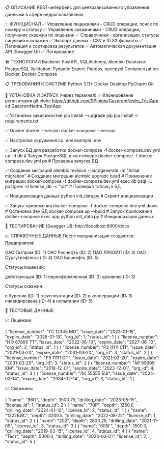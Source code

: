 📋 ОПИСАНИЕ
REST-интерфейс для централизованного управления данными в сфере недропользования.

✨ ФУНКЦИОНАЛ
✅ Управление лицензиями - CRUD операции, поиск по номеру и статусу
✅ Управление скважинами - CRUD операции, получение скважин по лицензии
✅ Справочники - организации, статусы лицензий и скважин
✅ Экспорт данных - CSV и XLSX форматы
✅ Пагинация и сортировка результатов
✅ Автоматическая документация API (Swagger UI)
✅ Логирование

🛠️ ТЕХНОЛОГИИ
Backend: FastAPI, SQLAlchemy, Alembic
Database: PostgreSQL
Validation: Pydantic
Export: Pandas, openpyxl
Containerization: Docker, Docker Compose

📋 ТРЕБОВАНИЯ К СИСТЕМЕ
Python 3.11+
Docker Desktop
PyCharm
Git

🚀 УСТАНОВКА И ЗАПУСК (через терминал)
✅ Клонирование репозитория
git clone https://github.com/SPinigin/GazpromNedra_TestApp
cd GazpromNedra_TestApp

✅ Установка зависимостей
pip install --upgrade pip
pip install -r requirements.txt

✅ Docker
docker --version
docker-compose --version

✅ Настройка окружения
cp .env.example .env

✅ Запуск БД для разработки
docker-compose -f docker-compose.dev.yml up -d db # Запуск PostgreSQL в контейнере
docker-compose -f docker-compose.dev.yml ps # Проверка запуска БД

✅ Создание миграций
alembic revision --autogenerate -m "Initial migration" # Создание миграции
alembic upgrade head # Применение миграции
docker-compose -f docker-compose.dev.yml exec db psql -U postgres -d license_db -c "\dt" # Проверка таблиц в БД

✅ Инициализация данных
python init_data.py # Скрипт инициализации

✅ Запуск приложения
docker-compose -f docker-compose.dev.yml down # Остановка dev БД
docker-compose up --build # Запуск приложения
docker-compose exec app python init_data.py # Инициализация данных

🧪 ТЕСТИРОВАНИЕ (Swagger UI):
http://localhost:8000/docs

📈 СПРАВОЧНЫЕ ДАННЫЕ
После инициализации создаются:
Предприятия:

ОАО Газпром (ID: 1)
ОАО Роснефть (ID: 2)
ПАО ЛУКОЙЛ (ID: 3)
ОАО Сургутнефтегаз (ID: 4)
ОАО Башнефть (ID: 5)

Статусы лицензий:

действующая (ID: 1)
переоформленная (ID: 2)
архивная (ID: 3)

Статусы скважин:

в бурении (ID: 1)
в эксплуатации (ID: 2)
в консервации (ID: 3)
ликвидирована (ID: 4)
в испытании (ID: 5)

🧪 ТЕСТОВЫЕ ДАННЫЕ:

📈 Лицензии

{
  "license_number": "ГС 12345 МО",
  "issue_date": "2023-01-15",
  "expire_date": "2028-01-15",
  "org_id": 1,
  "status_id": 1
}
{
  "license_number": "НФ 67890 ТТ",
  "issue_date": "2022-06-10",
  "expire_date": "2027-06-10",
  "org_id": 2,
  "status_id": 1
}
{
  "license_number": "РЗ 11111 СП",
  "issue_date": "2021-03-20",
  "expire_date": "2031-03-20",
  "org_id": 3,
  "status_id": 2
}
{
  "license_number": "РЗ 11111 СП",
  "issue_date": "2021-03-20",
  "expire_date": "2031-03-20",
  "org_id": 3,
  "status_id": 2
}
{
  "license_number": "АР 99999 КМ",
  "issue_date": "2018-12-01",
  "expire_date": "2023-12-01",
  "org_id": 4,
  "status_id": 3
}
{
  "license_number": "ЛК 55555 БШ",
  "issue_date": "2024-02-14",
  "expire_date": "2034-02-14",
  "org_id": 3,
  "status_id": 1
}

📈 Скважины

{
  "name": "86П",
  "depth": 3500.75,
  "drilling_date": "2023-05-15",
  "license_id": 1,
  "status_id": 2
}
{
  "name": "70Р",
  "depth": 1250.0,
  "drilling_date": "2024-01-10",
  "license_id": 2,
  "status_id": 1
}
{
  "name": "1222БИС",
  "depth": 4200.5,
  "drilling_date": "2022-08-22",
  "license_id": 1,
  "status_id": 2
}
{
  "name": "202",
  "depth": 2800.25,
  "drilling_date": "2021-11-05",
  "license_id": 3,
  "status_id": 3
}
{
  "name": "605Г",
  "depth": 1500.0,
  "drilling_date": "2019-03-15",
  "license_id": 4,
  "status_id": 4
}
{
  "name": "Тест",
  "depth": 5000.0,
  "drilling_date": "2024-03-01",
  "license_id": 2,
  "status_id": 5
}
